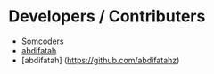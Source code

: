 # Developers / Contributers

- [Somcoders](https://github.com/somcoders)
- [abdifatah](https://github.com/abdifatahz)
- [abdifatah] (https://github.com/abdifatahz)
